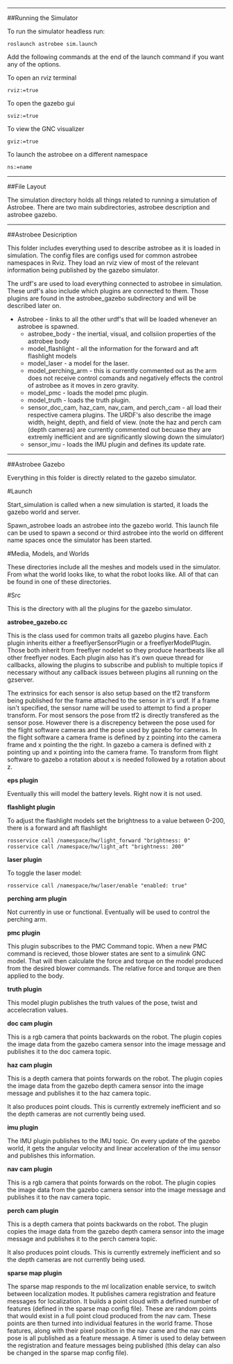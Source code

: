 ----
##Running the Simulator 

To run the simulator headless run: 

    roslaunch astrobee sim.launch

Add the following commands at the end of the launch command if you want any of the options. 

To open an rviz terminal

    rviz:=true  

To open the gazebo gui 

    sviz:=true

To view the GNC visualizer 

    gviz:=true

To launch the astrobee on a different namespace 

    ns:=name

----
##File Layout

The simulation directory holds all things related to running a simulation of Astrobee. There are two main subdirectories, astrobee description  and astrobee gazebo. 

----
##Astrobee Desicription

This folder includes everything used to describe astrobee as it is loaded in simulation. The config files are configs used for common astrobee namespaces in Rviz. They load an rviz view of most of the relevant information being published by the gazebo simulator. 

The urdf's are used to load everything connected to astrobee in simulation. These urdf's also include which plugins are connected to them. Those plugins are found in the astrobee_gazebo subdirectory and will be described later on. 

* Astrobee - links to all the other urdf's that will be loaded whenever an astrobee is spawned. 
    - astrobee_body - the inertial, visual, and collsiion properties of the astrobee body
    - model_flashlight - all the information for the forward and aft flashlight models
    - model_laser - a model for the laser. 
    - model_perching_arm - this is currently commented out as the arm does not receive control comands and negatively effects the control of astrobee as it moves in zero gravity. 
    - model_pmc - loads the model pmc plugin. 
    - model_truth - loads the truth plugin. 
    - sensor_doc_cam, haz_cam, nav_cam, and perch_cam - all load their respective camera plugins. The URDF's also describe the image width, height, depth, and field of view. (note the haz and perch cam (depth cameras) are currently commented out becuase they are extremly inefficient and are significantly slowing down the simulator)
    - sensor_imu - loads the IMU plugin and defines its update rate.

----
##Astrobee Gazebo

Everything in this folder is directly related to the gazebo simulator. 

#Launch

Start_simulation is called when a new simulation is started, it loads the gazebo world and server. 

Spawn_astrobee loads an astrobee into the gazebo world. This launch file can be used to spawn a second or third astrobee into the world on different name spaces once the simulator has been started. 

#Media, Models, and Worlds

These directories include all the meshes and models used in the simulator. From what the world looks like, to what the robot looks like. All of that can be found in one of these directories. 

#Src

This is the directory with all the plugins for the gazebo simulator. 

**astrobee_gazebo.cc**

This is the class used for common traits all gazebo plugins have. Each plugin inherits either a freeflyerSensorPlugin or a freeflyerModelPlugin. Those both inherit from freeflyer nodelet so they produce heartbeats like all other freeflyer nodes. Each plugin also has it's own queue thread for callbacks, allowing the plugins to subscribe and publish to multiple topics if necessary without any callback issues between plugins all running on the gzserver. 

The extrinsics for each sensor is also setup based on the tf2 transform being published for the frame attached to the sensor in it's urdf. If a frame isn't specified, the sensor name will be used to attempt to find a proper transform. For most sensors the pose from tf2 is directly transfered as the sensor pose. However there is a discrepency between the pose used for the flight software cameras and the pose used by gazebo for cameras. In the flight software a camera frame is defined by z pointing into the camera frame and x pointing the the right. In gazebo a camera is defined with z pointing up and x pointing into the camera frame. To transform from flight software to gazebo a rotation about x is needed followed by a rotation about z. 

**eps plugin**

Eventually this will model the battery levels. Right now it is not used. 

**flashlight plugin**

To adjust the flashlight models set the brightness to a value between 0-200, there is a forward and aft flashlight

    rosservice call /namespace/hw/light_forward "brightness: 0"
    rosservice call /namespace/hw/light_aft "brightness: 200"

**laser plugin**

To toggle the laser model:
    
    rosservice call /namespace/hw/laser/enable "enabled: true"

**perching arm plugin**

Not currently in use or functional. Eventually will be used to control the perching arm. 

**pmc plugin**

This plugin subscribes to the PMC Command topic. When a new PMC command is recieved, those blower states are sent to a simulink GNC model. That will then calculate the force and torque on the model produced from the desired blower commands. The relative force and torque are then applied to the body. 

**truth plugin**

This model plugin publishes the truth values of the pose, twist and accelecration values. 

**doc cam plugin**

This is a rgb camera that points backwards on the robot. The plugin copies the image data from the gazebo camera sensor into the image message and publishes it to the doc camera topic. 

**haz cam plugin**

This is a depth camera that points forwards on the robot. The plugin copies the image data from the gazebo depth camera sensor into the image message and publishes it to the haz camera topic. 

It also produces point clouds. This is currently extremely inefficient and so the depth cameras are not currently being used. 

**imu plugin**

The IMU plugin publishes to the IMU topic. On every update of the gazebo world, it gets the angular velocity and linear acceleration of the imu sensor and publishes this information. 

**nav cam plugin**

This is a rgb camera that points forwards on the robot. The plugin copies the image data from the gazebo camera sensor into the image message and publishes it to the nav camera topic. 

**perch cam plugin**

This is a depth camera that points backwards on the robot. The plugin copies the image data from the gazebo depth camera sensor into the image message and publishes it to the perch camera topic. 

It also produces point clouds. This is currently extremely inefficient and so the depth cameras are not currently being used. 

**sparse map plugin**

The sparse map responds to the ml localization enable service, to switch between localization modes. It publishes camera registration and feature messages for localization. It builds a point cloud with a defined number of features (defined in the sparse map config file). These are random points that would exist in a full point cloud produced from the nav cam. These points are then turned into individual features in the world frame. Those features, along with their pixel position in the nav came and the nav cam pose is all published as a feature message. A timer is used to delay between the registration and feature messages being published (this delay can also be changed in the sparse map config file). 




